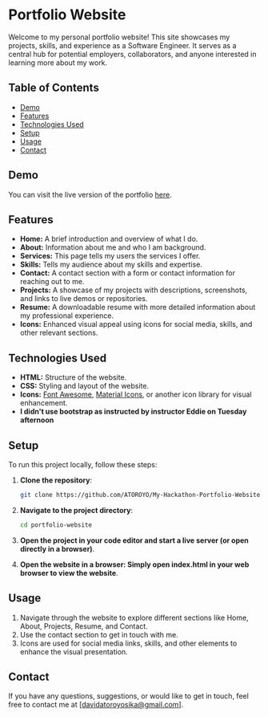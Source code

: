 # Portfolio Website

Welcome to my personal portfolio website! This site showcases my projects, skills, and experience as a Software Engineer. It serves as a central hub for potential employers, collaborators, and anyone interested in learning more about my work.

## Table of Contents

- [Demo](#demo)
- [Features](#features)
- [Technologies Used](#technologies-used)
- [Setup](#setup)
- [Usage](#usage)
- [Contact](#contact)

## Demo

You can visit the live version of the portfolio [here](https://david-atoroyo-sika.netlify.app/).

## Features

- **Home:** A brief introduction and overview of what I do.
- **About:** Information about me and who I am background.
- **Services:** This page tells my users the services I offer.
- **Skills:** Tells my audience about my skills and expertise.
- **Contact:** A contact section with a form or contact information for reaching out to me.
- **Projects:** A showcase of my projects with descriptions, screenshots, and links to live demos or repositories.
- **Resume:** A downloadable resume with more detailed information about my professional experience.
- **Icons:** Enhanced visual appeal using icons for social media, skills, and other relevant sections.

## Technologies Used

- **HTML:** Structure of the website.
- **CSS:** Styling and layout of the website.
- **Icons:** [Font Awesome](https://fontawesome.com/), [Material Icons](https://material.io/resources/icons/), or another icon library for visual enhancement.
- **I didn't use bootstrap as instructed by instructor Eddie on Tuesday afternoon**

## Setup

To run this project locally, follow these steps:

1. **Clone the repository**:
   ```bash
   git clone https://github.com/ATOROYO/My-Hackathon-Portfolio-Website.git
   ```
2. **Navigate to the project directory**:

   ```bash
   cd portfolio-website

   ```

3. **Open the project in your code editor and start a live server (or open directly in a browser)**.

4. **Open the website in a browser: Simply open index.html in your web browser to view the website**.

## Usage

1. Navigate through the website to explore different sections like Home, About, Projects, Resume, and Contact.
2. Use the contact section to get in touch with me.
3. Icons are used for social media links, skills, and other elements to enhance the visual presentation.

## Contact

If you have any questions, suggestions, or would like to get in touch, feel free to contact me at [davidatoroyosika@gmail.com].
